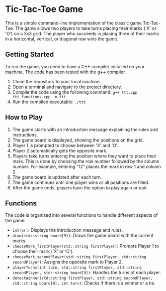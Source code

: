 # Tic-Tac-Toe Game

This is a simple command-line implementation of the classic game Tic-Tac-Toe. The game allows two players to take turns placing their marks ('X' or 'O') on a 3x3 grid. The player who succeeds in placing three of their marks in a horizontal, vertical, or diagonal row wins the game.

## Getting Started

To run the game, you need to have a C++ compiler installed on your machine. The code has been tested with the g++ compiler.

1. Clone the repository to your local machine.
2. Open a terminal and navigate to the project directory.
3. Compile the code using the following command: `g++ ttt.cpp ttt_functions.cpp -o ttt`
4. Run the compiled executable: `./ttt`


## How to Play

1. The game starts with an introduction message explaining the rules and instructions.
2. The game board is displayed, showing the positions on the grid.
3. Player 1 is prompted to choose between 'X' and 'O'.
4. Player 2 automatically gets the opposite mark.
5. Players take turns entering the position where they want to place their mark. This is done by choosing the row number followed by the column number. For example, entering "12" places the mark in row 1 and column 2.
6. The game board is updated after each turn.
7. The game continues until one player wins or all positions are filled.
8. After the game ends, players have the option to play again or quit.

## Functions

The code is organized into several functions to handle different aspects of the game:

- `intro()`: Displays the introduction message and rules.
- `draw(std::string board[9])`: Draws the game board with the current marks.
- `chooseMark_firstPlayer(std::string firstPlayer)`: Prompts Player 1 to choose their mark ('X' or 'O').
- `chooseMark_secondPlayer(std::string firstPlayer, std::string secondPlayer)`: Assigns the opposite mark to Player 2.
- `playerTurns(int turn, std::string firstPlayer, std::string secondPlayer, std::string board[9])`: Handles the turns of each player.
- `detectWinner(std::string firstPlayer, std::string secondPlayer, std::string board[9], int turn)`: Checks if there is a winner or a tie.
